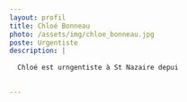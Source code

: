 ```yaml
---
layout: profil
title: Chloé Bonneau
photo: /assets/img/chloe_bonneau.jpg
poste: Urgentiste
description: |
  
  Chloé est urngentiste à St Nazaire depui 

  
---
```

